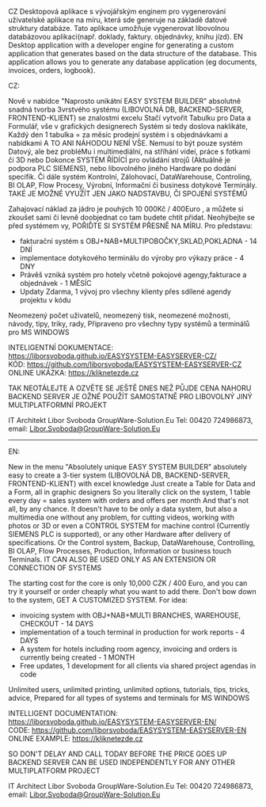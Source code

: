 CZ
Desktopová aplikace s vývojářským enginem pro vygenerování uživatelské aplikace na míru, která sde generuje na základě datové struktury databáze. Tato aplikace umožňuje vygenerovat libovolnou databázovou aplikaci(např. doklady, faktury. objednávky, knihu jízd).
EN
Desktop application with a developer engine for generating a custom application that generates based on the data structure of the database. This application allows you to generate any database application (eg documents, invoices, orders, logbook).

CZ:

Nově v nabídce "Naprosto unikátní EASY SYSTEM BUILDER" 
absolutně snadná tvorba 3vrstvého systému (LIBOVOLNÁ DB, BACKEND-SERVER, FRONTEND-KLIENT) se znalostmi excelu
Stačí vytvořit Tabulku pro Data a Formulář, vše v grafických designerech
Systém si tedy doslova naklikáte, Každý den 1 tabulka = za měsíc prodejní systém i s objednávkami a nabídkami
A TO ANI NÁHODOU NENÍ VŠE.
Nemusí to být pouze systém Datový, ale bez probléMu i multimediální, na stříhání videí, práce s fotkami či 3D
nebo Dokonce SYSTÉM ŘÍDÍCÍ pro ovládání strojů (Aktuálně je podpora PLC SIEMENS), nebo libovolného jiného Hardware
po dodání specifik. 
Či dále systém Kontrolní, Zálohovací, DataWarehouse, Controling, BI OLAP, Flow Procesy, 
Výrobní, Informační či business dotykové Terminály.  TAKÉ JE MOŽNÉ VYUŽÍT JEN JAKO NADSTAVBU, ČI SPOJENÍ SYSTÉMŮ

Zahajovací náklad za jádro je pouhých 10 000Kč / 400Euro , a můžete si zkoušet sami či levně doobjednat
co tam budete chtít přidat. Neohýbejte se před systémem vy, POŘIĎTE SI SYSTÉM PŘESNĚ NA MÍRU.
Pro představu:
 - fakturační systém s OBJ+NAB+MULTIPOBOČKY,SKLAD,POKLADNA                        - 14 DNÍ
 - implementace dotykového terminálu do výroby pro výkazy práce                   - 4 DNY
 - Právěš vzniká systém pro hotely včetně pokojové agengy,fakturace a objednávek  - 1 MĚSÍC
 - Updaty Zdarma, 1 vývoj pro všechny klienty přes sdílené agendy projektu v kódu
 
 Neomezený počet uživatelů, neomezený tisk, neomezené možnosti, návody, tipy, triky, rady,
 Připraveno pro všechny typy systémů a terminálů pro MS WINDOWS
 
INTELIGENTNÍ DOKUMENTACE: https://liborsvoboda.github.io/EASYSYSTEM-EASYSERVER-CZ/  
KÓD: https://github.com/liborsvoboda/EASYSYSTEM-EASYSERVER-CZ  
ONLINE UKÁZKA: https://kliknetezde.cz  

 TAK NEOTÁLEJTE A OZVĚTE SE JEŠTĚ DNES NEŽ PŮJDE CENA NAHORU
 BACKEND SERVER JE OŽNÉ POUŽÍT SAMOSTATNĚ PRO LIBOVOLNÝ JINÝ MULTIPLATFORMNÍ PROJEKT
 
 IT Architekt
 Libor Svoboda GroupWare-Solution.Eu
 Tel: 00420 724986873, email: Libor.Svoboda@GroupWare-Solution.Eu
 
 
 
----------------------------------------------------------------------------------------
EN: 
 
New in the menu "Absolutely unique EASY SYSTEM BUILDER"
absolutely easy to create a 3-tier system (LIBOVOLNÁ DB, BACKEND-SERVER, FRONTEND-KLIENT) with excel knowledge
Just create a Table for Data and a Form, all in graphic designers
So you literally click on the system, 1 table every day = sales system with orders and offers per month
And that's not all, by any chance.
It doesn't have to be only a data system, but also a multimedia one without any problem, for cutting videos, working with photos or 3D
or even a CONTROL SYSTEM for machine control (Currently SIEMENS PLC is supported), or any other Hardware
after delivery of specifications.
Or the Control system, Backup, DataWarehouse, Controlling, BI OLAP, Flow Processes,
Production, Information or business touch Terminals. IT CAN ALSO BE USED ONLY AS AN EXTENSION OR CONNECTION OF SYSTEMS

The starting cost for the core is only 10,000 CZK / 400 Euro, and you can try it yourself or order cheaply
what you want to add there. Don't bow down to the system, GET A CUSTOMIZED SYSTEM.
For idea:
  - invoicing system with OBJ+NAB+MULTI BRANCHES, WAREHOUSE, CHECKOUT - 14 DAYS
  - implementation of a touch terminal in production for work reports - 4 DAYS
  - A system for hotels including room agency, invoicing and orders is currently being created - 1 MONTH
  - Free updates, 1 development for all clients via shared project agendas in code
 
  Unlimited users, unlimited printing, unlimited options, tutorials, tips, tricks, advice,
  Prepared for all types of systems and terminals for MS WINDOWS
 
INTELLIGENT DOCUMENTATION: https://liborsvoboda.github.io/EASYSYSTEM-EASYSERVER-EN/  
CODE: https://github.com/liborsvoboda/EASYSYSTEM-EASYSERVER-EN  
ONLINE EXAMPLE: https://kliknetezde.cz  

  SO DON'T DELAY AND CALL TODAY BEFORE THE PRICE GOES UP
  BACKEND SERVER CAN BE USED INDEPENDENTLY FOR ANY OTHER MULTIPLATFORM PROJECT

  IT Architect
  Libor Svoboda GroupWare-Solution.Eu
  Tel: 00420 724986873, email: Libor.Svoboda@GroupWare-Solution.Eu
